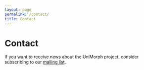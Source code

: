 ```yaml
---
layout: page
permalink: /contact/
title: Contact
---
```


# Contact

If you want to receive news about the UniMorph project, consider subscribing to our [mailing list](https://groups.google.com/d/forum/unimorph).